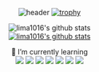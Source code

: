<div align="center">

  ![header](https://capsule-render.vercel.app/api?type=cylinder&color=auto&height=100&section=header&text=Lima%20Kim&fontSize=90)
  [![trophy](https://github-profile-trophy.vercel.app/?username=lima1016&row=1)](https://github.com/lima1016/github-profile-trophy)

  ![lima1016's github stats](https://github-readme-stats.vercel.app/api?username=lima1016&show_icons=true&theme=synthwave&hide_border=true)
  <br>
  [![lima1016's github stats](https://github-readme-stats.vercel.app/api/top-langs/?username=lima1016&show_icons=true&hide_border=true&title_color=auto&icon_color=004386&layout=compact&theme=synthwave)](https://github.com/lima1016)

🌱 I’m currently learning <br>
<img src="https://img.shields.io/badge/Java-FF0000?style=flat-square&logo=Java&logoColor=white"/>
<img src="https://img.shields.io/badge/Apachekafka-231F20?style=flat-square&logo=apachekafka&logoColor=white"/>
<img src="https://img.shields.io/badge/Spring-6DB33F?style=flat-square&logo=Spring&logoColor=white"/>
<img src="https://img.shields.io/badge/Redis-DC382D?style=flat-square&logo=Redis&logoColor=white"/>
<img src="https://img.shields.io/badge/Gradle-02303A?style=flat-square&logo=Gradle&logoColor=white"/>
<img src="https://img.shields.io/badge/PostgreSQL-4169E1?style=flat-square&logo=PostgreSQL&logoColor=white"/>
<img src="https://img.shields.io/badge/Postman-FF6C37?style=flat-square&logo=Postman&logoColor=white"/>
</div>

<!--
**lima1016/lima1016** is a ✨ _special_ ✨ repository because its `README.md` (this file) appears on your GitHub profile.
  ![lima1016's github stats](https://github-readme-stats.vercel.app/api?username=lima1016&show_icons=true&theme=Gradient&hide_border=true)
  ![lima1016's github stats](https://github-readme-stats.vercel.app/api?username=lima1016&show_icons=true&theme=dracula&hide_border=true)
  ![lima1016's github stats](https://github-readme-stats.vercel.app/api?username=lima1016&show_icons=true&theme=gruvbox&hide_border=true)
Here are some ideas to get you started:

- 🔭 I’m currently working on ...
- 👯 I’m looking to collaborate on ...
- 🤔 I’m looking for help with ...
- 💬 Ask me about ...
- 📫 How to reach me: ...
- 😄 Pronouns: ...
- ⚡ Fun fact: ...
-->
